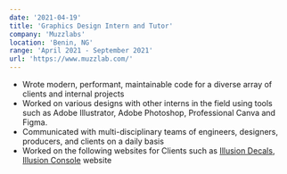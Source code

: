 ```yaml
---
date: '2021-04-19'
title: 'Graphics Design Intern and Tutor'
company: 'Muzzlabs'
location: 'Benin, NG'
range: 'April 2021 - September 2021'
url: 'https://www.muzzlab.com/'
---
```


- Wrote modern, performant, maintainable code for a diverse array of clients and internal projects
- Worked on various designs with other interns in the field using tools such as Adobe Illustrator, Adobe Photoshop,
Professional Canva and Figma.
- Communicated with multi-disciplinary teams of engineers, designers, producers, and clients on a daily basis
- Worked on the following websites for Clients such as [Illusion Decals](https://illusiondecals.com), [Illusion Console](https://illusiondecals.com/console) website